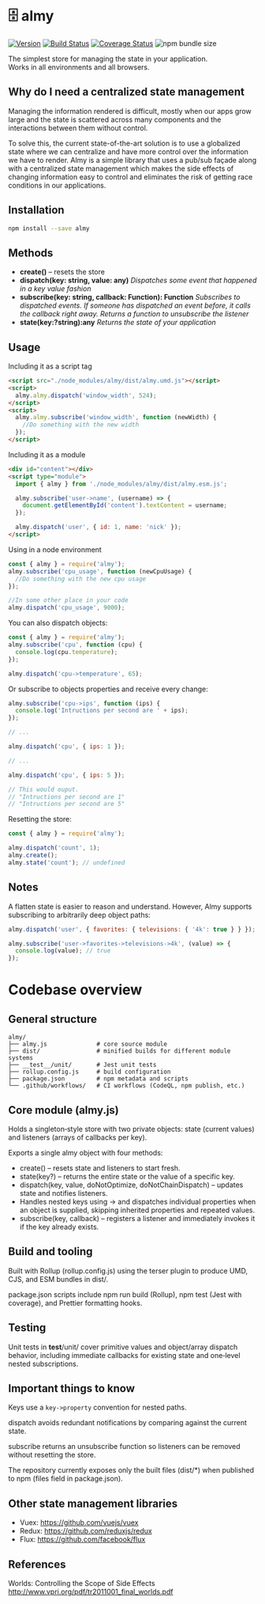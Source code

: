 # 🗄️ almy

[![Version](https://badgen.net/npm/v/almy)](https://www.npmjs.com/package/almy)
[![Build Status](https://travis-ci.org/tomas2387/almy.svg?branch=master)](https://travis-ci.org/tomas2387/almy)
[![Coverage Status](https://coveralls.io/repos/github/tomas2387/almy/badge.svg?branch=master)](https://coveralls.io/github/tomas2387/almy?branch=master)
![npm bundle size](https://img.shields.io/bundlephobia/minzip/almy)

The simplest store for managing the state in your application.  
Works in all environments and all browsers.

## Why do I need a centralized state management

Managing the information rendered is difficult, mostly when our apps grow large
and the state is scattered across many components and the interactions between
them without control.

To solve this, the current state-of-the-art solution is to use a globalized state
where we can centralize and have more control over the information we have to render.
Almy is a simple library that uses a pub/sub façade along with a centralized
state management which makes the side effects of changing information easy
to control and eliminates the risk of getting race conditions in our applications.

## Installation

```bash
npm install --save almy
```

## Methods

- **create()** – resets the store
- **dispatch(key: string, value: any)**
  _Dispatches some event that happened in a key value fashion_
- **subscribe(key: string, callback: Function): Function**
  _Subscribes to dispatched events. If someone has dispatched an event before, it calls the callback right away. Returns a function to unsubscribe the listener_
- **state(key:?string):any**
  _Returns the state of your application_

## Usage

Including it as a script tag

```html
<script src="./node_modules/almy/dist/almy.umd.js"></script>
<script>
  almy.almy.dispatch('window_width', 524);
</script>
<script>
  almy.almy.subscribe('window_width', function (newWidth) {
    //Do something with the new width
  });
</script>
```

Including it as a module

```html
<div id="content"></div>
<script type="module">
  import { almy } from './node_modules/almy/dist/almy.esm.js';

  almy.subscribe('user->name', (username) => {
    document.getElementById('content').textContent = username;
  });

  almy.dispatch('user', { id: 1, name: 'nick' });
</script>
```

Using in a node environment

```js
const { almy } = require('almy');
almy.subscribe('cpu_usage', function (newCpuUsage) {
  //Do something with the new cpu usage
});

//In some other place in your code
almy.dispatch('cpu_usage', 9000);
```

You can also dispatch objects:

```js
const { almy } = require('almy');
almy.subscribe('cpu', function (cpu) {
  console.log(cpu.temperature);
});

almy.dispatch('cpu->temperature', 65);
```

Or subscribe to objects properties and receive every change:

```js
almy.subscribe('cpu->ips', function (ips) {
  console.log('Intructions per second are ' + ips);
});

// ...

almy.dispatch('cpu', { ips: 1 });

// ...

almy.dispatch('cpu', { ips: 5 });

// This would ouput.
// "Intructions per second are 1"
// "Intructions per second are 5"
```

Resetting the store:

```js
const { almy } = require('almy');

almy.dispatch('count', 1);
almy.create();
almy.state('count'); // undefined
```

## Notes

A flatten state is easier to reason and understand. However, Almy supports
subscribing to arbitrarily deep object paths:

```js
almy.dispatch('user', { favorites: { televisions: { '4k': true } } });

almy.subscribe('user->favorites->televisions->4k', (value) => {
  console.log(value); // true
});
```

# Codebase overview

## General structure

```
almy/
├── almy.js              # core source module
├── dist/                # minified builds for different module systems
├── __test__/unit/       # Jest unit tests
├── rollup.config.js     # build configuration
├── package.json         # npm metadata and scripts
└── .github/workflows/   # CI workflows (CodeQL, npm publish, etc.)
```

## Core module (almy.js)

Holds a singleton‑style store with two private objects: state (current values)
and listeners (arrays of callbacks per key).

Exports a single almy object with four methods:

- create() – resets state and listeners to start fresh.
- state(key?) – returns the entire state or the value of a specific key.
- dispatch(key, value, doNotOptimize, doNotChainDispatch) – updates state and
  notifies listeners.
- Handles nested keys using -> and dispatches individual properties when an
  object is supplied, skipping inherited properties and repeated values.
- subscribe(key, callback) – registers a listener and immediately invokes it
  if the key already exists.

## Build and tooling

Built with Rollup (rollup.config.js) using the terser plugin to produce UMD, CJS,
and ESM bundles in dist/.

package.json scripts include npm run build (Rollup), npm test (Jest with coverage),
and Prettier formatting hooks.

## Testing

Unit tests in **test**/unit/ cover primitive values and object/array dispatch behavior,
including immediate callbacks for existing state and one‑level nested subscriptions.

## Important things to know

Keys use a `key->property` convention for nested paths.

dispatch avoids redundant notifications by comparing against the current state.

subscribe returns an unsubscribe function so listeners can be removed without
resetting the store.

The repository currently exposes only the built files (dist/\*) when
published to npm (files field in package.json).

## Other state management libraries

- Vuex: https://github.com/vuejs/vuex
- Redux: https://github.com/reduxjs/redux
- Flux: https://github.com/facebook/flux

## References

Worlds: Controlling the Scope of Side Effects
http://www.vpri.org/pdf/tr2011001_final_worlds.pdf

